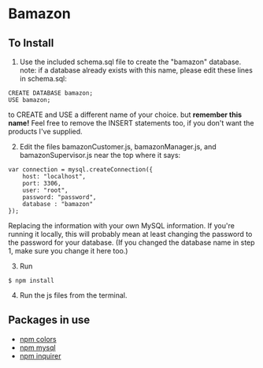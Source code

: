 # Bamazon

## To Install
1. Use the included schema.sql file to create the "bamazon" database.
note: if a database already exists with this name, please edit these lines in schema.sql:
```
CREATE DATABASE bamazon;
USE bamazon;
```
to CREATE and USE a different name of your choice. but **remember this name!**
Feel free to remove the INSERT statements too, if you don't want the products I've supplied.

2. Edit the files bamazonCustomer.js, bamazonManager.js, and bamazonSupervisor.js near the top where it says:
```
var connection = mysql.createConnection({
	host: "localhost",
	port: 3306,
	user: "root",
	password: "password",
	database : "bamazon"
});
```
Replacing the information with your own MySQL information.  If you're running it locally, this will probably mean at least changing the password to the password for your database. (If you changed the database name in step 1, make sure you change it here too.)

3. Run
```
$ npm install
```

4. Run the js files from the terminal.

## Packages in use
- [npm colors](https://www.npmjs.com/package/colors)
- [npm mysql](https://www.npmjs.com/package/mysql)
- [npm inquirer](https://www.npmjs.com/package/inquirer)